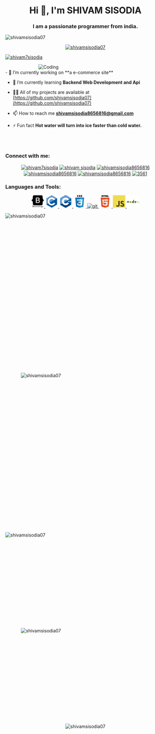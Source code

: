 <h1 align="center">Hi 👋, I'm SHIVAM SISODIA</h1>
<h3 align="center">I am a passionate programmer from india.</h3>

<p align="left"> <img src="https://komarev.com/ghpvc/?username=shivamsisodia07&label=Profile%20views&color=0e75b6&style=flat" alt="shivamsisodia07" /> </p>

<p align="center"> <a href="https://github.com/ryo-ma/github-profile-trophy"><img src="https://github-profile-trophy.vercel.app/?username=shivamsisodia07" alt="shivamsisodia07" /></a> </p>

<p align="left"> <a href="https://twitter.com/shivam7sisodia" target="blank"><img src="https://img.shields.io/twitter/follow/shivam7sisodia?logo=twitter&style=for-the-badge" alt="shivam7sisodia" /></a> </p>
<img align="right" alt="Coding" width="400" src="https://media.giphy.com/media/qgQUggAC3Pfv687qPC/giphy.gif"><br />
- 🔭 I’m currently working on **a e-commerce site**

- 🌱 I’m currently learning **Backend Web Development and Api**

- 👨‍💻 All of my projects are available at [https://github.com/shivamsisodia07](https://github.com/shivamsisodia07)

- 📫 How to reach me **shivamsisodia8656816@gmail.com**

- ⚡ Fun fact **Hot water will turn into ice faster than cold water.**


<br/>
<br/>
<h3 align="left">Connect with me:</h3>
<p align="center">
<a href="https://twitter.com/shivam7sisodia" target="blank"><img align="center" src="https://raw.githubusercontent.com/rahuldkjain/github-profile-readme-generator/master/src/images/icons/Social/twitter.svg" alt="shivam7sisodia" height="30" width="40" /></a>
<a href="https://linkedin.com/in/shivam sisodia" target="blank"><img align="center" src="https://raw.githubusercontent.com/rahuldkjain/github-profile-readme-generator/master/src/images/icons/Social/linked-in-alt.svg" alt="shivam sisodia" height="30" width="40" /></a>
<a href="https://codeforces.com/profile/shivamsisodia8656816" target="blank"><img align="center" src="https://raw.githubusercontent.com/rahuldkjain/github-profile-readme-generator/master/src/images/icons/Social/codeforces.svg" alt="shivamsisodia8656816" height="30" width="40" /></a>
<a href="https://www.leetcode.com/shivamsisodia8656816" target="blank"><img align="center" src="https://raw.githubusercontent.com/rahuldkjain/github-profile-readme-generator/master/src/images/icons/Social/leet-code.svg" alt="shivamsisodia8656816" height="30" width="40" /></a>
<a href="https://auth.geeksforgeeks.org/user/shivamsisodia8656816" target="blank"><img align="center" src="https://raw.githubusercontent.com/rahuldkjain/github-profile-readme-generator/master/src/images/icons/Social/geeks-for-geeks.svg" alt="shivamsisodia8656816" height="30" width="40" /></a>
<a href="https://discord.gg/3561" target="blank"><img align="center" src="https://raw.githubusercontent.com/rahuldkjain/github-profile-readme-generator/master/src/images/icons/Social/discord.svg" alt="3561" height="30" width="40" /></a>
</p>

<h3 align="left">Languages and Tools:</h3>
<p align="center"> 
<a href="https://getbootstrap.com" target="_blank" rel="noreferrer">
<img src="https://raw.githubusercontent.com/devicons/devicon/master/icons/bootstrap/bootstrap-plain-wordmark.svg" alt="bootstrap" width="40" height="40"/>
</a>
<a href="https://www.cprogramming.com/" target="_blank" rel="noreferrer">
<img src="https://raw.githubusercontent.com/devicons/devicon/master/icons/c/c-original.svg" alt="c" width="40" height="40"/> </a> 
<a href="https://www.w3schools.com/cpp/" target="_blank" rel="noreferrer"> 
<img src="https://raw.githubusercontent.com/devicons/devicon/master/icons/cplusplus/cplusplus-original.svg" alt="cplusplus" width="40" height="40"/> </a> 
<a href="https://www.w3schools.com/css/" target="_blank" rel="noreferrer"> <img src="https://raw.githubusercontent.com/devicons/devicon/master/icons/css3/css3-original-wordmark.svg" alt="css3" width="40" height="40"/> </a>  <a href="https://git-scm.com/" target="_blank" rel="noreferrer"> <img src="https://www.vectorlogo.zone/logos/git-scm/git-scm-icon.svg" alt="git" width="40" height="40"/> </a> <a href="https://www.w3.org/html/" target="_blank" rel="noreferrer"> <img src="https://raw.githubusercontent.com/devicons/devicon/master/icons/html5/html5-original-wordmark.svg" alt="html5" width="40" height="40"/> </a> <a href="https://developer.mozilla.org/en-US/docs/Web/JavaScript" target="_blank" rel="noreferrer"> <img src="https://raw.githubusercontent.com/devicons/devicon/master/icons/javascript/javascript-original.svg" alt="javascript" width="40" height="40"/> </a> <a href="https://nodejs.org" target="_blank" rel="noreferrer"> <img src="https://raw.githubusercontent.com/devicons/devicon/master/icons/nodejs/nodejs-original-wordmark.svg" alt="nodejs" width="40" height="40"/> </a> </p>

<p>
  <img width="455" height="500" align="left" src="https://stats.quine.sh/shivamsisodia07/github?theme=dark" alt="shivamsisodia07" />
  <img width="455" height="500" align="right" src="https://stats.quine.sh/shivamsisodia07/languages-over-time?theme=dark" alt="shivamsisodia07" />
</p>
<p>
  <img width="455" height="300" align="left" src="https://github-readme-stats.vercel.app/api/top-langs?username=shivamsisodia07&show_icons=true&locale=en&layout=compact" alt="shivamsisodia07" />
 <img width="455" height="300" align="right" src="https://github-readme-stats.vercel.app/api?username=shivamsisodia07&show_icons=true&locale=en" alt="shivamsisodia07" />
</p>
<p align="center"><img width="455" height="200" src="https://github-readme-streak-stats.herokuapp.com/?user=shivamsisodia07&" alt="shivamsisodia07" /></p>
